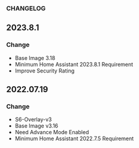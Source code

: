 ### CHANGELOG

## 2023.8.1
### Change
  - Base Image 3.18
  - Minimum Home Assistant 2023.8.1 Requirement
  - Improve Security Rating

## 2022.07.19
### Change

  - S6-Overlay-v3
  - Base Image v3.16
  - Need Advance Mode Enabled
  - Minimum Home Assistant 2022.7.5 Requirement






